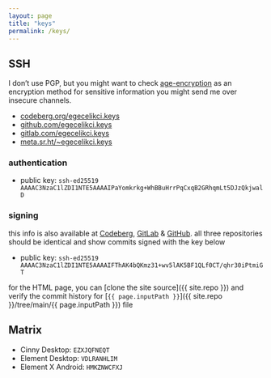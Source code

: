 ```yaml
---
layout: page
title: "keys"
permalink: /keys/
---
```


## SSH

I don’t use PGP, but you might want to check [age-encryption](https://age-encryption.org/#encrypting-to-a-github-user) as an encryption method for sensitive information you might send me over insecure channels.

- [codeberg.org/egecelikci.keys](https://codeberg.org/egecelikci.keys)
- [github.com/egecelikci.keys](https://github.com/egecelikci.keys)
- [gitlab.com/egecelikci.keys](https://gitlab.com/egecelikci.keys)
- [meta.sr.ht/~egecelikci.keys](https://meta.sr.ht/~egecelikci.keys)

### authentication

- public key: `ssh-ed25519 AAAAC3NzaC1lZDI1NTE5AAAAIPaYomkrkg+WhBBuHrrPqCxqB2GRhqmLt5DJzQkjwalD`

### signing

this info is also available at [Codeberg](https://codeberg.org/egecelikci/egecelikci), [GitLab](https://gitlab.com/egecelikci/egecelikci) & [GitHub](https://github.com/egecelikci/egecelikci). all three repositories should be identical and show commits signed with the key below

- public key: `ssh-ed25519 AAAAC3NzaC1lZDI1NTE5AAAAIFThAK4bQKmz31+wv5lAK5BF1QLf0CT/qhr30iPtmiGT`

for the HTML page, you can [clone the site source]({{ site.repo }}) and verify the commit history for [` {{ page.inputPath }} `]({{ site.repo }}/tree/main/{{ page.inputPath }}) file

## Matrix

- Cinny Desktop: `EZXJQFNEQT`
- Element Desktop: `VDLRANHLIM`
- Element X Android: `HMKZNWCFXJ`
